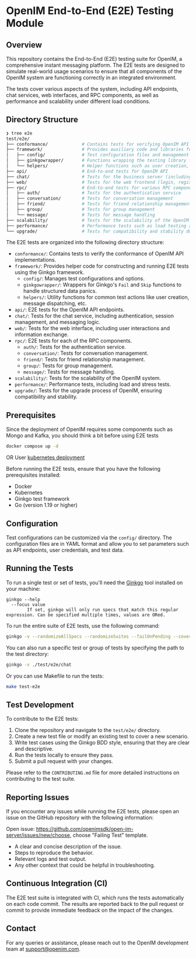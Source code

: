 # OpenIM End-to-End (E2E) Testing Module

## Overview

This repository contains the End-to-End (E2E) testing suite for OpenIM, a comprehensive instant messaging platform. The E2E tests are designed to simulate real-world usage scenarios to ensure that all components of the OpenIM system are functioning correctly in an integrated environment.

The tests cover various aspects of the system, including API endpoints, chat services, web interfaces, and RPC components, as well as performance and scalability under different load conditions.

## Directory Structure

```bash
❯ tree e2e
test/e2e/
├── conformance/             # Contains tests for verifying OpenIM API conformance
├── framework/               # Provides auxiliary code and libraries for building and running E2E tests
│   ├── config/              # Test configuration files and management
│   ├── ginkgowrapper/       # Functions wrapping the testing library for handling test failures and skips
│   └── helpers/             # Helper functions such as user creation, message sending, etc.
├── api/                     # End-to-end tests for OpenIM API
├── chat/                    # Tests for the business server (including login, registration, and other logic)
├── web/                     # Tests for the web frontend (login, registration, message sending and receiving)
├── rpc/                     # End-to-end tests for various RPC components
│   ├── auth/                # Tests for the authentication service
│   ├── conversation/        # Tests for conversation management
│   ├── friend/              # Tests for friend relationship management
│   ├── group/               # Tests for group management
│   └── message/             # Tests for message handling
├── scalability/             # Tests for the scalability of the OpenIM system
├── performance/             # Performance tests such as load testing and stress testing
└── upgrade/                 # Tests for compatibility and stability during OpenIM upgrades
```

The E2E tests are organized into the following directory structure:

- `conformance/`: Contains tests to verify the conformance of OpenIM API implementations.
- `framework/`: Provides helper code for constructing and running E2E tests using the Ginkgo framework.
  - `config/`: Manages test configurations and options.
  - `ginkgowrapper/`: Wrappers for Ginkgo's `Fail` and `Skip` functions to handle structured data panics.
  - `helpers/`: Utility functions for common test actions like user creation, message dispatching, etc.
- `api/`: E2E tests for the OpenIM API endpoints.
- `chat/`: Tests for the chat service, including authentication, session management, and messaging logic.
- `web/`: Tests for the web interface, including user interactions and information exchange.
- `rpc/`: E2E tests for each of the RPC components.
  - `auth/`: Tests for the authentication service.
  - `conversation/`: Tests for conversation management.
  - `friend/`: Tests for friend relationship management.
  - `group/`: Tests for group management.
  - `message/`: Tests for message handling.
- `scalability/`: Tests for the scalability of the OpenIM system.
- `performance/`: Performance tests, including load and stress tests.
- `upgrade/`: Tests for the upgrade process of OpenIM, ensuring compatibility and stability.

## Prerequisites

Since the deployment of OpenIM requires some components such as Mongo and Kafka, you should think a bit before using E2E tests

```bash
docker compose up -d
```

OR User [kubernetes deployment](https://github.com/openimsdk/helm-charts)

Before running the E2E tests, ensure that you have the following prerequisites installed:

- Docker
- Kubernetes
- Ginkgo test framework
- Go (version 1.19 or higher)

## Configuration

Test configurations can be customized via the `config/` directory. The configuration files are in YAML format and allow you to set parameters such as API endpoints, user credentials, and test data.

## Running the Tests

To run a single test or set of tests, you'll need the [Ginkgo](https://github.com/onsi/ginkgo) tool installed on your machine:

```
ginkgo --help
  --focus value
    	If set, ginkgo will only run specs that match this regular expression. Can be specified multiple times, values are ORed.
```

To run the entire suite of E2E tests, use the following command:

```sh
ginkgo -v --randomizeAllSpecs --randomizeSuites --failOnPending --cover --trace --race --progress
```

You can also run a specific test or group of tests by specifying the path to the test directory:

```bash
ginkgo -v ./test/e2e/chat
```

Or you can use Makefile to run the tests:

```bash
make test-e2e
```

## Test Development

To contribute to the E2E tests:

1. Clone the repository and navigate to the `test/e2e/` directory.
2. Create a new test file or modify an existing test to cover a new scenario.
3. Write test cases using the Ginkgo BDD style, ensuring that they are clear and descriptive.
4. Run the tests locally to ensure they pass.
5. Submit a pull request with your changes.

Please refer to the `CONTRIBUTING.md` file for more detailed instructions on contributing to the test suite.


## Reporting Issues

If you encounter any issues while running the E2E tests, please open an issue on the GitHub repository with the following information:

Open issue: https://github.com/openimsdk/open-im-server/issues/new/choose, choose "Failing Test" template.

+ A clear and concise description of the issue.
+ Steps to reproduce the behavior.
+ Relevant logs and test output.
+ Any other context that could be helpful in troubleshooting.


## Continuous Integration (CI)

The E2E test suite is integrated with CI, which runs the tests automatically on each code commit. The results are reported back to the pull request or commit to provide immediate feedback on the impact of the changes.


## Contact

For any queries or assistance, please reach out to the OpenIM development team at [support@openim.com](mailto:support@openim.com).